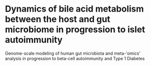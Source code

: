 # Dynamics of bile acid metabolism between the host and gut microbiome in progression to islet autoimmunity
Genome-scale modeling of human gut microbiota and meta-'omics' analysis in progression to beta-cell autoimmunity and Type 1 Diabetes
